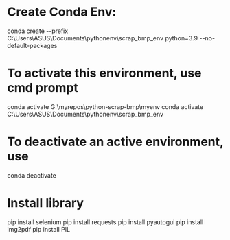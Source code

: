 # Create Conda Env:
conda create --prefix C:\Users\ASUS\Documents\pythonenv\scrap_bmp_env python=3.9 --no-default-packages

# To activate this environment, use cmd prompt     
conda activate G:\myrepos\python-scrap-bmp\myenv
conda activate C:\Users\ASUS\Documents\pythonenv\scrap_bmp_env

# To deactivate an active environment, use
conda deactivate

# Install library
pip install selenium
pip install requests
pip install pyautogui
pip install img2pdf
pip install PIL